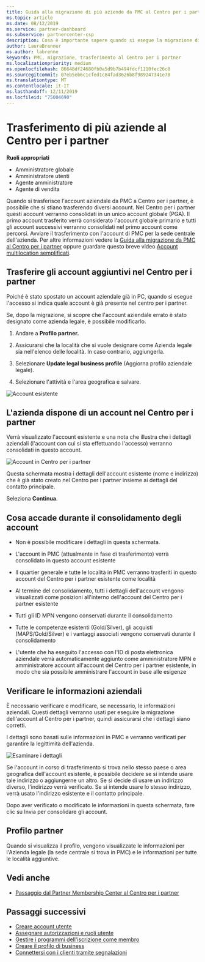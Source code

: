 ```yaml
---
title: Guida alla migrazione di più aziende da PMC al Centro per i partner | Centro per i partner
ms.topic: article
ms.date: 08/12/2019
ms.service: partner-dashboard
ms.subservice: partnercenter-csp
description: Cosa è importante sapere quando si esegue la migrazione di più società da PMC al centro per i partner e consolidarle in un account globale primario.
author: LauraBrenner
ms.author: labrenne
keywords: PMC, migrazione, trasferimento al Centro per i partner
ms.localizationpriority: medium
ms.openlocfilehash: 86648df24680fb0a5d9b7b494fdcf1110fec26c8
ms.sourcegitcommit: 07eb5eb6c1cfed1c84fad3626b8f989247341e70
ms.translationtype: MT
ms.contentlocale: it-IT
ms.lasthandoff: 12/11/2019
ms.locfileid: "75004690"
---
```

# <a name="moving-your-multiple-companies-to-partner-center"></a>Trasferimento di più aziende al Centro per i partner

**Ruoli appropriati**
-   Amministratore globale
-   Amministratore utenti
-   Agente amministratore
-   Agente di vendita

Quando si trasferisce l'account aziendale da PMC a Centro per i partner, è possibile che si stiano trasferendo diversi account. Nel Centro per i partner questi account verranno consolidati in un unico account globale (PGA). Il primo account trasferito verrà considerato l'account globale primario e tutti gli account successivi verranno consolidati nel primo account come percorsi. Avviare il trasferimento con l'account di PMC per la sede centrale dell'azienda. Per altre informazioni vedere la [Guida alla migrazione da PMC al Centro per i partner](guide-to-migration.md) oppure guardare questo breve video [Account multilocation semplificati](https://vimeo.com/290335248).

## <a name="move-your-additional-accounts-into-partner-center"></a>Trasferire gli account aggiuntivi nel Centro per i partner 

Poiché è stato spostato un account aziendale già in PC, quando si esegue l'accesso si indica quale account è già presente nel centro per i partner. 


Se, dopo la migrazione, si scopre che l'account aziendale errato è stato designato come azienda legale, è possibile modificarlo.

1. Andare a **Profilo partner.**

2. Assicurarsi che la località che si vuole designare come Azienda legale sia nell'elenco delle località. In caso contrario, aggiungerla.

3. Selezionare **Update legal business profile** (Aggiorna profilo aziendale legale).

4. Selezionare l'attività e l'area geografica e salvare.

![Account esistente](images/migration/accountwithus.png)

## <a name="your-company-has-an-account-in-partner-center"></a>L'azienda dispone di un account nel Centro per i partner

Verrà visualizzato l'account esistente e una nota che illustra che i dettagli aziendali (l'account con cui si sta effettuando l'accesso) verranno consolidati in questo account.

![Account in Centro per i partner](images/migration/existingaccount2.png)

Questa schermata mostra i dettagli dell'account esistente (nome e indirizzo) che è già stato creato nel Centro per i partner insieme ai dettagli del contatto principale. 

Seleziona **Continua**.

## <a name="what-happens-during-consolidation-of-accounts"></a>Cosa accade durante il consolidamento degli account

- Non è possibile modificare i dettagli in questa schermata. 

- L'account in PMC (attualmente in fase di trasferimento) verrà consolidato in questo account esistente 

- Il quartier generale e tutte le località in PMC verranno trasferiti in questo account del Centro per i partner esistente come località

- Al termine del consolidamento, tutti i dettagli dell'account vengono visualizzati come posizioni all'interno dell'account del Centro per i partner esistente 

- Tutti gli ID MPN vengono conservati durante il consolidamento

- Tutte le competenze esistenti (Gold/Silver), gli acquisti (MAPS/Gold/Silver) e i vantaggi associati vengono conservati durante il consolidamento

- L'utente che ha eseguito l'accesso con l'ID di posta elettronica aziendale verrà automaticamente aggiunto come amministratore MPN e amministratore account all'account del Centro per i partner esistente, in modo che sia possibile amministrare l'account in base alle esigenze 


## <a name="review-your-company-information"></a>Verificare le informazioni aziendali

È necessario verificare e modificare, se necessario, le informazioni aziendali. Questi dettagli verranno usati per eseguire la migrazione dell'account al Centro per i partner, quindi assicurarsi che i dettagli siano corretti. 

I dettagli sono basati sulle informazioni in PMC e verranno verificati per garantire la legittimità dell'azienda. 

![Esaminare i dettagli](images/migration/review.png)

Se l'account in corso di trasferimento si trova nello stesso paese o area geografica dell'account esistente, è possibile decidere se si intende usare tale indirizzo o aggiungerne un altro. Se si decide di usare un indirizzo diverso, l'indirizzo verrà verificato. Se si intende usare lo stesso indirizzo, verrà usato l'indirizzo esistente e il contatto principale.

Dopo aver verificato o modificato le informazioni in questa schermata, fare clic su Invia per consolidare gli account.

## <a name="partner-profile"></a>Profilo partner

Quando si visualizza il profilo, vengono visualizzate le informazioni per l'Azienda legale (la sede centrale si trova in PMC) e le informazioni per tutte le località aggiuntive.

## <a name="see-also"></a>Vedi anche

- [Passaggio dal Partner Membership Center al Centro per i partner](move-pmc-pc-map.md)

## <a name="next-steps"></a>Passaggi successivi

- [Creare account utente ](create-user-accounts-and-set-permissions.md)
- [Assegnare autorizzazioni e ruoli utente](permissions-overview.md)
- [Gestire i programmi dell'iscrizione come membro](renew-mpn-offers.md)
- [Creare il profilo di business](create-a-marketing-profile.md)
- [Connettersi con i clienti tramite segnalazioni](responding-to-referrals.md)

